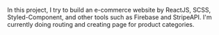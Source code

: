 In this project, I try to build an e-commerce website by ReactJS, SCSS, Styled-Component, and other tools such as Firebase and StripeAPI.
I'm currently doing routing and creating page for product categories.
